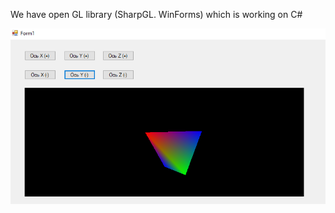 We have open GL library (SharpGL. WinForms) which is working on C# 

![alt text](https://github.com/aovakur/open_gl/blob/master/img.jpg)
